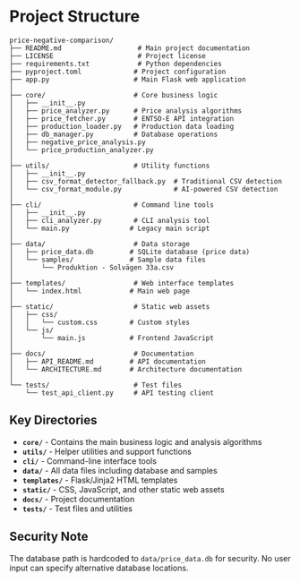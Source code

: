 # Project Structure

```
price-negative-comparison/
├── README.md                   # Main project documentation
├── LICENSE                     # Project license
├── requirements.txt            # Python dependencies
├── pyproject.toml             # Project configuration
├── app.py                     # Main Flask web application
│
├── core/                      # Core business logic
│   ├── __init__.py
│   ├── price_analyzer.py      # Price analysis algorithms
│   ├── price_fetcher.py       # ENTSO-E API integration
│   ├── production_loader.py   # Production data loading
│   ├── db_manager.py          # Database operations
│   ├── negative_price_analysis.py
│   └── price_production_analyzer.py
│
├── utils/                     # Utility functions
│   ├── __init__.py
│   ├── csv_format_detector_fallback.py  # Traditional CSV detection
│   └── csv_format_module.py             # AI-powered CSV detection
│
├── cli/                       # Command line tools
│   ├── __init__.py
│   ├── cli_analyzer.py        # CLI analysis tool
│   └── main.py               # Legacy main script
│
├── data/                      # Data storage
│   ├── price_data.db         # SQLite database (price data)
│   └── samples/              # Sample data files
│       └── Produktion - Solvägen 33a.csv
│
├── templates/                 # Web interface templates
│   └── index.html            # Main web page
│
├── static/                    # Static web assets
│   ├── css/
│   │   └── custom.css        # Custom styles
│   └── js/
│       └── main.js           # Frontend JavaScript
│
├── docs/                      # Documentation
│   ├── API_README.md         # API documentation
│   └── ARCHITECTURE.md       # Architecture documentation
│
└── tests/                     # Test files
    └── test_api_client.py     # API testing client
```

## Key Directories

- **`core/`** - Contains the main business logic and analysis algorithms
- **`utils/`** - Helper utilities and support functions
- **`cli/`** - Command-line interface tools
- **`data/`** - All data files including database and samples
- **`templates/`** - Flask/Jinja2 HTML templates
- **`static/`** - CSS, JavaScript, and other static web assets
- **`docs/`** - Project documentation
- **`tests/`** - Test files and utilities

## Security Note

The database path is hardcoded to `data/price_data.db` for security. No user input can specify alternative database locations.
